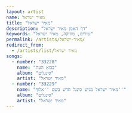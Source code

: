 ```yaml
---
layout: artist
name: מאיר ישראל
title: "מאיר ישראל"
description: "דף האמן מאיר ישראל"
keywords: "שירים, מוזיקה, מאיר ישראל"
permalink: /artists/מאיר-ישראל/
redirect_from:
  - /artists/list/מאיר ישראל
songs:
  - number: "33228"
    name: "בבוא העת"
    album: "סינגלים"
    artist: "מאיר ישראל"
  - number: "33229"
    name: "מאיר ישראל מגיש סינגל חדש בשם ''אלוף''"
    album: "סינגלים"
    artist: "מאיר ישראל"
---
```

